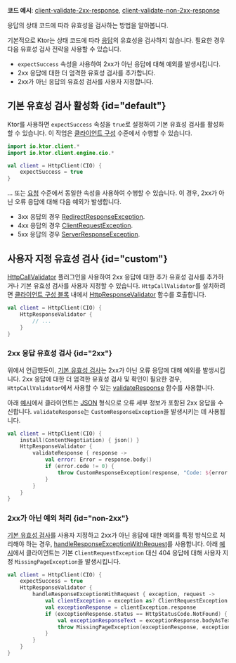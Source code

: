 [//]: # (title: 응답 유효성 검사)

<show-structure for="chapter" depth="2"/>

<tldr>
<p><b>코드 예시</b>:
<a href="https://github.com/ktorio/ktor-documentation/tree/%ktor_version%/codeSnippets/snippets/client-validate-2xx-response">client-validate-2xx-response</a>,
<a href="https://github.com/ktorio/ktor-documentation/tree/%ktor_version%/codeSnippets/snippets/client-validate-non-2xx-response">client-validate-non-2xx-response</a>
</p>
</tldr>

<link-summary>
응답의 상태 코드에 따라 유효성을 검사하는 방법을 알아봅니다.
</link-summary>

기본적으로 Ktor는 상태 코드에 따라 [응답](client-responses.md)의 유효성을 검사하지 않습니다.
필요한 경우 다음 유효성 검사 전략을 사용할 수 있습니다.

-   `expectSuccess` 속성을 사용하여 2xx가 아닌 응답에 대해 예외를 발생시킵니다.
-   2xx 응답에 대한 더 엄격한 유효성 검사를 추가합니다.
-   2xx가 아닌 응답의 유효성 검사를 사용자 지정합니다.

## 기본 유효성 검사 활성화 {id="default"}

Ktor를 사용하면 `expectSuccess` 속성을 `true`로 설정하여 기본 유효성 검사를 활성화할 수 있습니다.
이 작업은 [클라이언트 구성](client-create-and-configure.md#configure-client) 수준에서 수행할 수 있습니다.

```kotlin
import io.ktor.client.*
import io.ktor.client.engine.cio.*

val client = HttpClient(CIO) {
    expectSuccess = true
}
```

... 또는 [요청](client-requests.md#parameters) 수준에서 동일한 속성을 사용하여 수행할 수 있습니다.
이 경우, 2xx가 아닌 오류 응답에 대해 다음 예외가 발생합니다.

*   3xx 응답의 경우 [RedirectResponseException](https://api.ktor.io/ktor-client/ktor-client-core/io.ktor.client.plugins/-redirect-response-exception/index.html).
*   4xx 응답의 경우 [ClientRequestException](https://api.ktor.io/ktor-client/ktor-client-core/io.ktor.client.plugins/-client-request-exception/index.html).
*   5xx 응답의 경우 [ServerResponseException](https://api.ktor.io/ktor-client/ktor-client-core/io.ktor.client.plugins/-server-response-exception/index.html).

## 사용자 지정 유효성 검사 {id="custom"}

[HttpCallValidator](https://api.ktor.io/ktor-client/ktor-client-core/io.ktor.client.plugins/-http-call-validator) 플러그인을 사용하여 2xx 응답에 대한 추가 유효성 검사를 추가하거나 기본 유효성 검사를 사용자 지정할 수 있습니다. `HttpCallValidator`를 설치하려면 [클라이언트 구성 블록](client-create-and-configure.md#configure-client) 내에서 [HttpResponseValidator](https://api.ktor.io/ktor-client/ktor-client-core/io.ktor.client.plugins/-http-response-validator.html) 함수를 호출합니다.

```kotlin
val client = HttpClient(CIO) {
    HttpResponseValidator {
        // ...
    }
}
```

### 2xx 응답 유효성 검사 {id="2xx"}

위에서 언급했듯이, [기본 유효성 검사](#default)는 2xx가 아닌 오류 응답에 대해 예외를 발생시킵니다. 2xx 응답에 대한 더 엄격한 유효성 검사 및 확인이 필요한 경우, `HttpCallValidator`에서 사용할 수 있는 [validateResponse](https://api.ktor.io/ktor-client/ktor-client-core/io.ktor.client.plugins/-http-call-validator-config/validate-response.html) 함수를 사용합니다.

아래 [예시](https://github.com/ktorio/ktor-documentation/tree/%ktor_version%/codeSnippets/snippets/client-validate-2xx-response)에서 클라이언트는 [JSON](client-serialization.md) 형식으로 오류 세부 정보가 포함된 2xx 응답을 수신합니다. `validateResponse`는 `CustomResponseException`을 발생시키는 데 사용됩니다.

```kotlin
val client = HttpClient(CIO) {
    install(ContentNegotiation) { json() }
    HttpResponseValidator {
        validateResponse { response ->
            val error: Error = response.body()
            if (error.code != 0) {
                throw CustomResponseException(response, "Code: ${error.code}, message: ${error.message}")
            }
        }
    }
}
```

### 2xx가 아닌 예외 처리 {id="non-2xx"}

[기본 유효성 검사](#default)를 사용자 지정하고 2xx가 아닌 응답에 대한 예외를 특정 방식으로 처리해야 하는 경우, [handleResponseExceptionWithRequest](https://api.ktor.io/ktor-client/ktor-client-core/io.ktor.client.plugins/-http-call-validator-config/handle-response-exception-with-request.html)를 사용합니다.
아래 [예시](https://github.com/ktorio/ktor-documentation/tree/%ktor_version%/codeSnippets/snippets/client-validate-non-2xx-response)에서 클라이언트는 기본 `ClientRequestException` 대신 404 응답에 대해 사용자 지정 `MissingPageException`을 발생시킵니다.

```kotlin
val client = HttpClient(CIO) {
    expectSuccess = true
    HttpResponseValidator {
        handleResponseExceptionWithRequest { exception, request ->
            val clientException = exception as? ClientRequestException ?: return@handleResponseExceptionWithRequest
            val exceptionResponse = clientException.response
            if (exceptionResponse.status == HttpStatusCode.NotFound) {
                val exceptionResponseText = exceptionResponse.bodyAsText()
                throw MissingPageException(exceptionResponse, exceptionResponseText)
            }
        }
    }
}